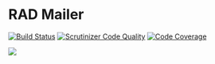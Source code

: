 RAD Mailer
==========
[![Build Status](https://travis-ci.org/devster/rad-mailer.svg)](https://travis-ci.org/devster/rad-mailer)
[![Scrutinizer Code Quality](https://scrutinizer-ci.com/g/devster/rad-mailer/badges/quality-score.png?b=master)](https://scrutinizer-ci.com/g/devster/rad-mailer/?branch=master)
[![Code Coverage](https://scrutinizer-ci.com/g/devster/rad-mailer/badges/coverage.png?b=master)](https://scrutinizer-ci.com/g/devster/rad-mailer/?branch=master)

[![](http://d24w6bsrhbeh9d.cloudfront.net/photo/av0VjRX_460sa.gif)](http://d24w6bsrhbeh9d.cloudfront.net/photo/av0VjRX_460sa.gif)
